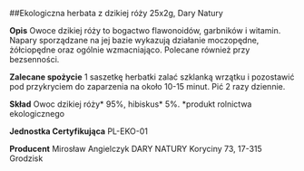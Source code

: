 ##Ekologiczna herbata z dzikiej róży 25x2g, Dary Natury

**Opis** Owoce dzikiej róży to bogactwo flawonoidów, garbników i witamin. Napary sporządzane na jej bazie wykazują działanie moczopędne, żółciopędne oraz ogólnie wzmacniająco. Polecane również przy bezsenności.

**Zalecane spożycie** 1 saszetkę herbatki zalać szklanką wrzątku i pozostawić pod przykryciem do zaparzenia na około 10-15 minut. Pić 2 razy dziennie.

**Skład** Owoc dzikiej róży* 95%, hibiskus* 5%.
*produkt rolnictwa ekologicznego

**Jednostka Certyfikująca** PL-EKO-01

**Producent** Mirosław Angielczyk DARY NATURY
Koryciny 73, 17-315 Grodzisk